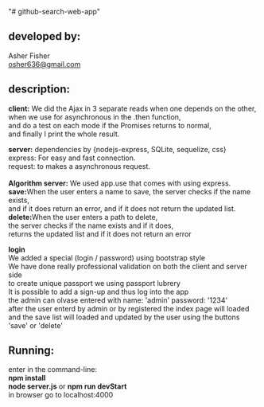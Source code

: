 "# github-search-web-app" 

<h2>developed by:</h2>
	<p>Asher Fisher<br>
		<a href="mailto:osher636@gmail.com">osher636@gmail.com</a><br>
    </p>
    <h2>description:</h2>
    <p><b>client:</b> We did the Ajax in 3 separate reads when one depends on the other,<br>
    when we use for asynchronous in the .then function,<br>
    and do a test on each mode if the Promises returns to normal,<br>
    and finally I print the whole result.
    </p>
    <p><b>server:</b> dependencies by {nodejs-express, SQLite, sequelize, css}<br>
    express: For easy and fast connection.<br>
    request: to makes a asynchronous request.<br><br>
    <b>Algorithm server:</b> We used app.use that comes with using express.<br>
    <b>save:</b>When the user enters a name to save, the server checks if the name exists,<br>
    and if it does return an error, and if it does not return the updated list.<br>
    <b>delete:</b>When the user enters a path to delete,<br>
    the server checks if the name exists and if it does,<br>
    returns the updated list and if it does not return an error<br></p>
    <p><b>login</b><br>
	We added a special (login / password) using bootstrap style<br>
	We have done really professional validation on both the client and server side<br>
	to create unique passport we using passport lubrery<br>
	It is possible to add a sign-up and thus log into the app<br>
	the admin can olvase entered with name: 'admin' password: '1234'<br>
	after the user enterd by admin or by registered the index page will loaded<br>
	and the save list will loaded and updated by the user using the buttons 'save' or 'delete'
    </p>
    <h2>Running:</h2>
    <p>enter in the command-line:<br>
	<b>npm install</b></br>
	<b>node server.js</b> or <b>npm run devStart</b></br>
	in browser go to localhost:4000</br></p>

